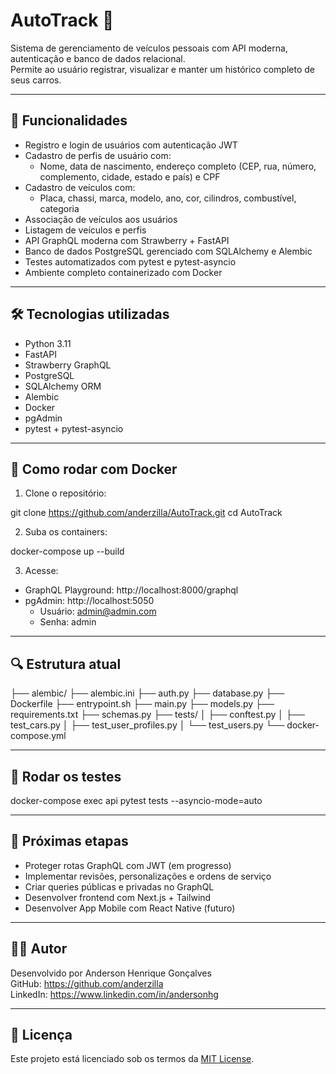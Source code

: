 # AutoTrack 🚗

Sistema de gerenciamento de veículos pessoais com API moderna, autenticação e banco de dados relacional.  
Permite ao usuário registrar, visualizar e manter um histórico completo de seus carros.

---

## 🚀 Funcionalidades

- Registro e login de usuários com autenticação JWT
- Cadastro de perfis de usuário com:
  - Nome, data de nascimento, endereço completo (CEP, rua, número, complemento, cidade, estado e país) e CPF
- Cadastro de veículos com:
  - Placa, chassi, marca, modelo, ano, cor, cilindros, combustível, categoria
- Associação de veículos aos usuários
- Listagem de veículos e perfis
- API GraphQL moderna com Strawberry + FastAPI
- Banco de dados PostgreSQL gerenciado com SQLAlchemy e Alembic
- Testes automatizados com pytest e pytest-asyncio
- Ambiente completo containerizado com Docker

---

## 🛠️ Tecnologias utilizadas

- Python 3.11
- FastAPI
- Strawberry GraphQL
- PostgreSQL
- SQLAlchemy ORM
- Alembic
- Docker
- pgAdmin
- pytest + pytest-asyncio

---

## 🐳 Como rodar com Docker

1. Clone o repositório:

git clone https://github.com/anderzilla/AutoTrack.git
cd AutoTrack

2. Suba os containers:

docker-compose up --build

3. Acesse:

- GraphQL Playground: http://localhost:8000/graphql
- pgAdmin: http://localhost:5050
  - Usuário: admin@admin.com
  - Senha: admin

---

## 🔍 Estrutura atual

├── alembic/
├── alembic.ini
├── auth.py
├── database.py
├── Dockerfile
├── entrypoint.sh
├── main.py
├── models.py
├── requirements.txt
├── schemas.py
├── tests/
│   ├── conftest.py
│   ├── test_cars.py
│   ├── test_user_profiles.py
│   └── test_users.py
└── docker-compose.yml

---

## 🧪 Rodar os testes

docker-compose exec api pytest tests --asyncio-mode=auto

---

## 📌 Próximas etapas

- Proteger rotas GraphQL com JWT (em progresso)
- Implementar revisões, personalizações e ordens de serviço
- Criar queries públicas e privadas no GraphQL
- Desenvolver frontend com Next.js + Tailwind
- Desenvolver App Mobile com React Native (futuro)

---

## 👨‍💻 Autor

Desenvolvido por Anderson Henrique Gonçalves  
GitHub: https://github.com/anderzilla  
LinkedIn: https://www.linkedin.com/in/andersonhg

---

## 📝 Licença

Este projeto está licenciado sob os termos da [MIT License](LICENSE).
